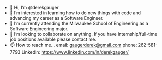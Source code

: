 - 👋 Hi, I’m @derekgauger
- 👀 I’m interested in learning how to do new things with code and advancing my career as a Software Engineer.
- 🌱 I’m currently attending the Milwaukee School of Engineering as a Software Engineering major.
- 💞️ I’m looking to collaborate on anything. If you have internship/full-time job positions available please contact me.
- 📫 How to reach me... email: gaugerderek@gmail.com     phone: 262-581-7793    LinkedIn: https://www.linkedin.com/in/derekgauger/

<!---
derekgauger/derekgauger is a ✨ special ✨ repository because its `README.md` (this file) appears on your GitHub profile.
You can click the Preview link to take a look at your changes.
--->
